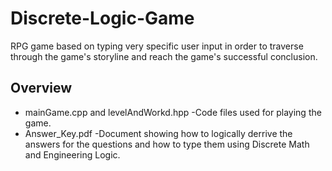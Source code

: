 # Discrete-Logic-Game
RPG game based on typing very specific user input in order to traverse through the game's storyline and reach the game's successful conclusion.

## Overview
*  mainGame.cpp and levelAndWorkd.hpp -Code files used for playing the game.
* Answer_Key.pdf -Document showing how to logically derrive the answers for the questions and how to type them using Discrete Math and Engineering Logic.


